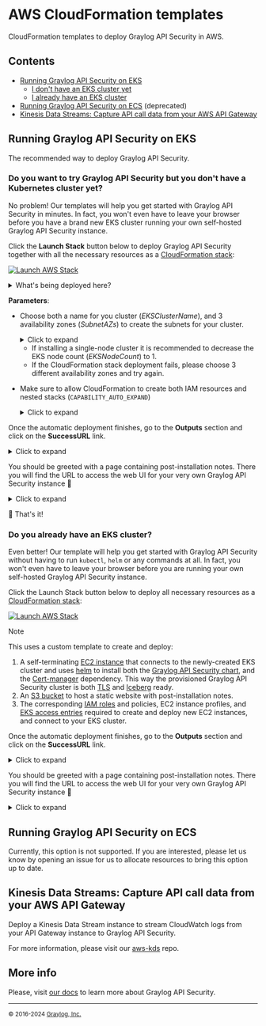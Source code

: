 # AWS CloudFormation templates

CloudFormation templates to deploy Graylog API Security in AWS.

## Contents

- [Running Graylog API Security on EKS](#running-graylog-api-security-on-eks)
  - [I don't have an EKS cluster yet](#do-you-want-to-try-graylog-api-security-but-you-dont-have-a-kubernetes-cluster-yet)
  - [I already have an EKS cluster](#do-you-already-have-an-eks-cluster)
- [Running Graylog API Security on ECS](#running-graylog-api-security-on-ecs) (deprecated)
- [Kinesis Data Streams: Capture API call data from your AWS API Gateway](#kinesis-data-streams-capture-api-call-data-from-your-aws-api-gateway)

## Running Graylog API Security on EKS

The recommended way to deploy Graylog API Security.

### Do you want to try Graylog API Security but you don't have a Kubernetes cluster yet?

No problem! Our templates will help you get started with Graylog API Security in minutes. In fact, you won't even have to leave your browser before you have a brand new EKS cluster running your own self-hosted Graylog API Security instance.

Click the **Launch Stack** button below to deploy Graylog API Security together with all the necessary resources as a [CloudFormation stack](https://docs.aws.amazon.com/AWSCloudFormation/latest/UserGuide/stacks.html):

[![Launch AWS Stack](https://s3.amazonaws.com/cloudformation-examples/cloudformation-launch-stack.png)](https://console.aws.amazon.com/cloudformation/home#/stacks/create/review?stackName=eks-graylog-api-security&templateURL=https%3A%2F%2Fapisec-cf-templates.s3.us-east-1.amazonaws.com%2Feks%2Feks-all.json)

  <details>
    <summary>What's being deployed here?</summary>
    <table border="0">
      <tr>
        <td>
          &nbsp;
          <p>📝 This stack uses a custom template to create and deploy:</p>
          <ol>
            <li>An <a href="https://docs.aws.amazon.com/eks/latest/userguide/what-is-eks.html">Elastic Kubernetes Service instance</a>, with an EC2-based <a href="https://docs.aws.amazon.com/eks/latest/userguide/managed-node-groups.html">managed node group</a>, as well as the `VPC CNI`, `CoreDNS`, and `EBS CSI` <a href="https://docs.aws.amazon.com/eks/latest/userguide/eks-add-ons.html#workloads-add-ons-available-eks">EKS addons</a> required to enable internal networking and persistent volume provisioning, respectively.</li>
            <li>A number of network resources, including a new <a href="https://docs.aws.amazon.com/vpc/latest/userguide/what-is-amazon-vpc.html">VPC</a> with 3 <a href="https://docs.aws.amazon.com/vpc/latest/userguide/configure-subnets.html">subnets</a>, and an <a href="https://docs.aws.amazon.com/vpc/latest/userguide/VPC_Internet_Gateway.html">internet gateway</a> to provide the EKS Cluster with internet access.</li>
            <li>
              A <a href="https://docs.aws.amazon.com/AWSCloudFormation/latest/UserGuide/using-cfn-nested-stacks.html">nested CloudFormation stack</a> that, in turn, creates and deploys:
              <ul>
                <li>A self-terminating <a href="https://docs.aws.amazon.com/AWSEC2/latest/UserGuide/concepts.html">EC2 instance</a> that connects to the newly-created EKS cluster and uses <a href="https://resurface.io/docs#using-helm">helm</a> to install both the <a href="https://artifacthub.io/packages/helm/resurfaceio/resurface">Graylog API Security chart</a>, and the <a href="https://artifacthub.io/packages/helm/cert-manager/cert-manager/">Cert-manager</a> dependency. This way the provisioned Graylog API Security cluster is both <a href="https://resurface.io/docs#enabling-tls">TLS</a> and <a href="https://resurface.io/docs#enabling-iceberg-storage">Iceberg</a> ready.</li>
                <li>An <a href="https://docs.aws.amazon.com/AmazonS3/latest/userguide/Welcome.html#CoreConcepts">S3 bucket</a> to host a static website with post-installation notes</li>
              </ul>
            </li>
            <li>The corresponding <a href="https://docs.aws.amazon.com/IAM/latest/UserGuide/id_roles.html">IAM roles</a> and policies, EC2 instance profiles, and <a href="https://docs.aws.amazon.com/eks/latest/userguide/access-entries.html">EKS access entries</a> required to create, deploy and connect to EKS clusters, node groups, and EC2 instances.</li>
          </ol>
        </td>
        <td>
          <img width="1200" alt="cd-parameters" src="https://github.com/resurfaceio/templates/assets/7117255/2676495b-964d-4760-8a10-9946c11a7ae4">
        </td>
      </tr>
    </table>
  </details>


**Parameters**:

- Choose both a name for you cluster (*EKSClusterName*), and 3 availability zones (*SubnetAZs*) to create the subnets for your cluster.

  <details>
    <summary>Click to expand</summary>
    <img width="600" alt="cd-parameters" src="https://github.com/resurfaceio/templates/assets/7117255/e16fb3b9-e177-4802-8c13-d7d0c6d0a3b5">
  </details>

    - If installing a single-node cluster it is recommended to decrease the EKS node count (*EKSNodeCount*) to 1.
    - If the CloudFormation stack deployment fails, please choose 3 different availability zones and try again.
  

- Make sure to allow CloudFormation to create both IAM resources and nested stacks (`CAPABILITY_AUTO_EXPAND`)

  <details>
    <summary>Click to expand</summary>
    <img width="1379" alt="image" src="https://github.com/resurfaceio/templates/assets/7117255/46ea7bcb-76b4-40db-a21c-01098ec2c666">
  </details>

Once the automatic deployment finishes, go to the **Outputs** section and click on the **SuccessURL** link.

<details>
  <summary>Click to expand</summary>
  <img width="1482" alt="outputs" src="https://github.com/resurfaceio/templates/assets/7117255/30890bf9-c09c-4924-a10a-6d87bc1cf02c">
</details>

You should be greeted with a page containing post-installation notes. There you will find the URL to access the web UI for your very own Graylog API Security instance 🚀

<details>
  <summary>Click to expand</summary>
  <img width="1482" alt="outputs" src="https://github.com/resurfaceio/templates/assets/7117255/85aa99d1-2e3a-4858-8a3a-a743364a4e3c">
</details>


🏁 That's it!

### Do you already have an EKS cluster?

Even better! Our template will help you get started with Graylog API Security without having to run `kubectl`, `helm` or any commands at all. In fact, you won't even have to leave your browser before you are running your own self-hosted Graylog API Security instance.

Click the Launch Stack button below to deploy all necessary resources as a [CloudFormation stack](https://docs.aws.amazon.com/AWSCloudFormation/latest/UserGuide/stacks.html):

[![Launch AWS Stack](https://s3.amazonaws.com/cloudformation-examples/cloudformation-launch-stack.png)](https://console.aws.amazon.com/cloudformation/home#/stacks/create/review?stackName=eks-graylog-api-security&templateURL=https%3A%2F%2Fapisec-cf-templates.s3.us-east-1.amazonaws.com%2Feks%2Fnested%2Fec2-chart-installer.json)

> [!NOTE]
> This uses a custom template to create and deploy:
> 1. A self-terminating [EC2 instance](https://docs.aws.amazon.com/AWSEC2/latest/UserGuide/concepts.html) that connects to the newly-created EKS cluster and uses [helm](https://resurface.io/docs#using-helm) to install both the [Graylog API Security chart](https://artifacthub.io/packages/helm/resurfaceio/resurface), and the [Cert-manager](https://artifacthub.io/packages/helm/cert-manager/cert-manager/) dependency. This way the provisioned Graylog API Security cluster is both [TLS](https://resurface.io/docs#enabling-tls) and [Iceberg](https://resurface.io/docs#enabling-iceberg-storage) ready.
> 2. An [S3 bucket](https://docs.aws.amazon.com/AmazonS3/latest/userguide/Welcome.html#CoreConcepts) to host a static website with post-installation notes.
> 3. The corresponding [IAM roles](https://docs.aws.amazon.com/IAM/latest/UserGuide/id_roles.html) and policies, EC2 instance profiles, and [EKS access entries](https://docs.aws.amazon.com/eks/latest/userguide/access-entries.html) required to create and deploy new EC2 instances, and connect to your EKS cluster.

Once the automatic deployment finishes, go to the **Outputs** section and click on the **SuccessURL** link.

<details>
  <summary>Click to expand</summary>
  <img width="1482" alt="outputs" src="">
</details>

You should be greeted with a page containing post-installation notes. There you will find the URL to access the web UI for your very own Graylog API Security instance 🚀

<details>
  <summary>Click to expand</summary>
    <img width="1482" alt="outputs" src="https://github.com/resurfaceio/templates/assets/7117255/85aa99d1-2e3a-4858-8a3a-a743364a4e3c">
</details>

## Running Graylog API Security on ECS

Currently, this option is not supported. If you are interested, please let us know by opening an issue for us to allocate resources to bring this option up to date.

## Kinesis Data Streams: Capture API call data from your AWS API Gateway

Deploy a Kinesis Data Stream instance to stream CloudWatch logs from your API Gateway instance to Graylog API Security.

For more information, please visit our [aws-kds](https://github.com/resurfaceio/aws-kds) repo.

## More info
Please, visit [our docs](https://resurface.io/docs) to learn more about Graylog API Security.


---
<small>&copy; 2016-2024 <a href="https://resurface.io">Graylog, Inc.</a></small>
